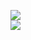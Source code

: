 [![](https://img.shields.io/badge/Made%20With-Github%20Spray-lightgrey.svg?style=for-the-badge&logo=github)](https://github.com/Annihil/github-spray#5168)  
[![](https://i.imgur.com/2DrTn0Z.gif)](https://github.com/Annihil/github-spray)
